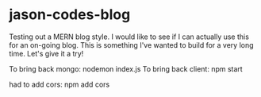 # jason-codes-blog

Testing out a MERN blog style. I would like to see if I can actually use this for an on-going blog. This is something I've wanted to build for a very long time. Let's give it a try!

To bring back mongo: nodemon index.js
To bring back client: npm start

had to add cors: npm add cors
